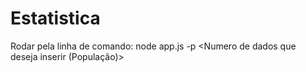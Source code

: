 # Estatistica
 
Rodar pela linha de comando: node app.js -p <Numero de dados que deseja inserir (População)>
